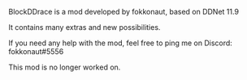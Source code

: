 BlockDDrace is a mod developed by fokkonaut, based on DDNet 11.9

It contains many extras and new possibilities.

If you need any help with the mod, feel free to ping me on Discord: fokkonaut#5556

This mod is no longer worked on.